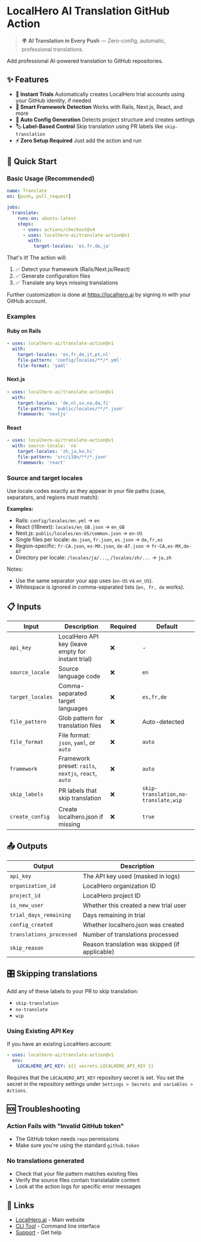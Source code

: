 # LocalHero AI Translation GitHub Action

> 🌍 **AI Translation in Every Push** — Zero-config, automatic, professional translations.

Add professional AI-powered translation to GitHub repositories.

## ✨ Features

- **🚀 Instant Trials** Automatically creates LocalHero trial accounts using your GitHub identity, if needed
- **🎯 Smart Framework Detection** Works with Rails, Next.js, React, and more
- **📝 Auto Config Generation** Detects project structure and creates settings
- **🏷️ Label-Based Control** Skip translation using PR labels like `skip-translation`
- **⚡ Zero Setup Required** Just add the action and run

## 🚀 Quick Start

### Basic Usage (Recommended)

```yaml
name: Translate
on: [push, pull_request]

jobs:
  translate:
    runs-on: ubuntu-latest
    steps:
      - uses: actions/checkout@v4
      - uses: localhero-ai/translate-action@v1
        with:
          target-locales: 'es,fr,de,ja'
```

That's it! The action will:
1. ✅ Detect your framework (Rails/Next.js/React)
2. ✅ Generate configuration files
3. ✅ Translate any keys missing translations

Further customization is done at https://localhero.ai by signing in with your GitHub account.

### Examples

#### Ruby on Rails
```yaml
- uses: localhero-ai/translate-action@v1
  with:
    target-locales: 'es,fr,de,it,pt,nl'
    file-pattern: 'config/locales/**/*.yml'
    file-format: 'yaml'
```

#### Next.js
```yaml
- uses: localhero-ai/translate-action@v1
  with:
    target-locales: 'de,nl,sv,no,da,fi'
    file-pattern: 'public/locales/**/*.json'
    framework: 'nextjs'
```

#### React
```yaml
- uses: localhero-ai/translate-action@v1
  with: source-locale: `no`
    target-locales: 'zh,ja,ko,hi'
    file-pattern: 'src/i18n/**/*.json'
    framework: 'react'
```

### Source and target locales

Use locale codes exactly as they appear in your file paths (case, separators, and regions must match):

**Examples:**
- Rails: `config/locales/en.yml` → `en`
- React (i18next): `locales/en_GB.json` → `en_GB`
- Next.js: `public/locales/en-US/common.json` → `en-US`
- Single files per locale: `de.json`, `fr.json`, `es.json` → `de,fr,es`
- Region-specific: `fr-CA.json`, `es-MX.json`, `de-AT.json` → `fr-CA,es-MX,de-AT`
- Directory per locale: `/locales/ja/...`, `/locales/zh/...` → `ja,zh`

Notes:
- Use the same separator your app uses (`en-US` vs `en_US`).
- Whitespace is ignored in comma-separated lists (`en, fr, de` works).

## 📋 Inputs

| Input | Description | Required | Default |
|-------|-------------|----------|---------|
| `api_key` | LocalHero API key (leave empty for instant trial) | ❌ | - |
| `source_locale` | Source language code | ❌ | `en` |
| `target_locales` | Comma-separated target languages | ❌ | `es,fr,de` |
| `file_pattern` | Glob pattern for translation files | ❌ | Auto-detected |
| `file_format` | File format: `json`, `yaml`, or `auto` | ❌ | `auto` |
| `framework` | Framework preset: `rails`, `nextjs`, `react`, `auto` | ❌ | `auto` |
| `skip_labels` | PR labels that skip translation | ❌ | `skip-translation,no-translate,wip` |
| `create_config` | Create localhero.json if missing | ❌ | `true` |

## 📤 Outputs

| Output | Description |
|--------|-------------|
| `api_key` | The API key used (masked in logs) |
| `organization_id` | LocalHero organization ID |
| `project_id` | LocalHero project ID |
| `is_new_user` | Whether this created a new trial user |
| `trial_days_remaining` | Days remaining in trial |
| `config_created` | Whether localhero.json was created |
| `translations_processed` | Number of translations processed |
| `skip_reason` | Reason translation was skipped (if applicable) |

## 🎛️ Skipping translations

Add any of these labels to your PR to skip translation:
- `skip-translation`
- `no-translate`
- `wip`


### Using Existing API Key

If you have an existing LocalHero account:

```yaml
- uses: localhero-ai/translate-action@v1
  env:
    LOCALHERO_API_KEY: ${{ secrets.LOCALHERO_API_KEY }}
```

Requires that the `LOCALHERO_API_KEY` repository secret is set.
You set the secret in the repository settings under `Settings > Secrets and variables > Actions`.

## 🆘 Troubleshooting

### Action Fails with "Invalid GitHub token"
- The GitHub token needs `repo` permissions
- Make sure you're using the standard `github.token`

### No translations generated
- Check that your file pattern matches existing files
- Verify the source files contain translatable content
- Look at the action logs for specific error messages


## 🔗 Links

- [LocalHero.ai](https://localhero.ai) - Main website
- [CLI Tool](https://github.com/localheroai/cli) - Command line interface
- [Support](mailto:hi@localhero.ai) - Get help
